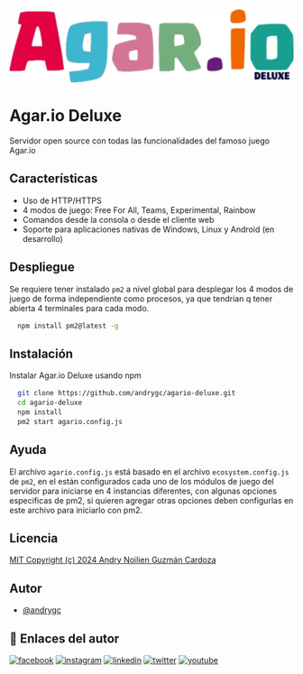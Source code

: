 <p class="badge" align="center">
    <img src="https://github.com/andrygc/agario-deluxe/blob/main/logo.png" height="130">
</p>

# Agar.io Deluxe
Servidor open source con todas las funcionalidades del famoso juego Agar.io


## Características
- Uso de HTTP/HTTPS
- 4 modos de juego: Free For All, Teams, Experimental, Rainbow
- Comandos desde la consola o desde el cliente web
- Soporte para aplicaciones nativas de Windows, Linux y Android (en desarrollo)


## Despliegue
Se requiere tener instalado `pm2` a nivel global para desplegar los 4 modos de juego de forma independiente como procesos, ya que tendrian q tener abierta 4 terminales para cada modo.
```bash
  npm install pm2@latest -g
```


## Instalación
Instalar Agar.io Deluxe usando npm
```bash
  git clone https://github.com/andrygc/agario-deluxe.git
  cd agario-deluxe
  npm install
  pm2 start agario.config.js
```


## Ayuda
El archivo `agario.config.js` está basado en el archivo `ecosystem.config.js` de `pm2`, en el están configurados cada uno de los módulos de juego del servidor para iniciarse en 4 instancias diferentes, con algunas opciones especificas de pm2, si quieren agregar otras opciones deben configurlas en este archivo para iniciarlo con pm2.


## Licencia
[MIT Copyright (c) 2024 Andry Noilien Guzmán Cardoza](https://github.com/andrygc/agario-deluxe/blob/main/LICENSE)


## Autor
- [@andrygc](https://www.github.com/andrygc)


## 🔗 Enlaces del autor
[![facebook](https://img.shields.io/badge/Facebook-1877F2?style=for-the-badge&logo=facebook&logoColor=white)](https://facebook.com/andrynolien)
[![instagram](https://img.shields.io/badge/Instagram-E4405F?style=for-the-badge&logo=instagram&logoColor=white)](https://www.instagram.com/andrycardoza)
[![linkedin](https://img.shields.io/badge/linkedin-0A66C2?style=for-the-badge&logo=linkedin&logoColor=white)](https://www.linkedin.com/in/andry-cardoza)
[![twitter](https://img.shields.io/badge/twitter-1DA1F2?style=for-the-badge&logo=twitter&logoColor=white)](https://twitter.com/@andrycardoza)
[![youtube](https://img.shields.io/badge/YouTube-FF0000?style=for-the-badge&logo=youtube&logoColor=white)](https://youtube.com/@andrycardoza)




